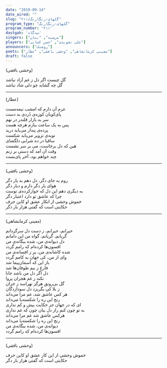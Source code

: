 ```yaml
---
date: "2019-09-14"
date_aired: ""
slug: "گلهای-رنگارنگ/۲۱۱"
program_type: "گلهای-رنگارنگ"
program_number: '۲۱۱'
dastgah: 'سه‌گاه'
singers: ["مرضیه", "بنان"]
players: ["علی تجویدی", "حسن کسایی"]
announcers: ["روشنک"]
poets: ["معینی کرمانشاهی", "وحشی بافقی", "عطار"]
draft: false
--- 
```


(وحشی بافقی)  

گل چیست اگر دل ز غم آزاد نباشد  
گل چه گشاید چو دلی شاد نباشد  

---  

(عطار)  

عزم آن دارم که امشب نیمه‌مست  
پای‌کوبان کوزه‌ی دُردی به دست  
سر به بازار قلندر در نهم  
پس به یک ساعت ببازم هرچه هست  
پرده‌ی پندار می‌باید درید  
توبه‌ی تزویر می‌باید شکست  
ساقیا در ده شرابی دلگشای  
هین که دل برخاست، می بر سر نشست  
وقت آن آمد که دستی بر زنم  
چند خواهم بود، آخر پای‌بست  

---  

(وحشی بافقی)  

روم به جای دگر، دل دهم به یار دگر  
هوای یار دگر دارم و دیار دگر  
به دیگری دهم این دل که خوار‌کرده‌ی توست  
چرا که عاشق تو دارد اعتبار دگر  
خموش وحشی از انکار عشق او کاین حرف  
حکایتی است که گفتی هزار بار دگر  

---  

(معینی کرمانشاهی)  

حیرانم، حیرانم، ز دست دل سرگردانم  
گریانم، گریانم، گواه من این دامانم  
دل دیوانه‌ی من، شده بیگانه‌ی من  
افسون‌ها کرده‌ام که رامم گردد  
شده کاشانه‌ی من، پر ز افسانه‌ی من  
وای از من، کی جهان به کامم گردد  
باز این که آسمان‌پیما شد  
فارغ ز بیم طوفان‌ها شد  
دل اگر دل من باشد جانا  
نکند ز غم هجران پروا  
گل بی‌رونق هرگز نهراسد ز خزان  
ز بلا کی بگریزد دل سودا‌زدگان  
هر کس عاشق شد، غم مرا می‌داند  
رنج این ره را شکسته‌پا می‌داند  
ای که در جهان جز حکایت بیش و کم نداری  
به تو چون کنم راز دل بیان چون که غم نداری  
هرکس عاشق شد غم مرا می‌داند  
رنج این ره را شکسته‌پا می‌داند  
دیوانه‌ی من، شده بیگانه‌ی من  
افسون‌ها کرده‌ام که رامم گردد  

---  

(وحشی بافقی)  

خموش وحشی از این کار عشق او کاین حرف  
حکایتی است که گفتی هزار بار دگر  
